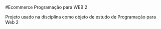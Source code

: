 #Ecommerce Programação para WEB 2

Projeto usado na disciplina como objeto de estudo de Programação para Web 2
